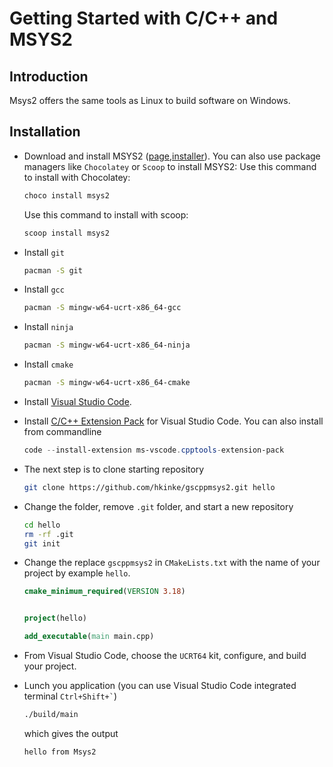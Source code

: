 # Getting Started with C/C++ and MSYS2

## Introduction

Msys2 offers the same tools as Linux to build software on Windows.

## Installation

- Download and install MSYS2 ([page](https://www.msys2.org/),[installer](https://github.com/msys2/msys2-installer/releases/download/2023-07-18/msys2-x86_64-20230718.exe)). You can also use package managers like `Chocolatey` or `Scoop` to install MSYS2:
    Use this command to install with Chocolatey:

    ```ps1
    choco install msys2
    ```

    Use this command to install with scoop:

    ```ps1
    scoop install msys2
    ```
- Install `git`

    ```bash
    pacman -S git
    ```

- Install `gcc`

    ```bash
    pacman -S mingw-w64-ucrt-x86_64-gcc
    ```

- Install `ninja`

    ```bash
    pacman -S mingw-w64-ucrt-x86_64-ninja 
    ```

- Install `cmake`

    ```bash
    pacman -S mingw-w64-ucrt-x86_64-cmake
    ```

- Install [Visual Studio Code](https://code.visualstudio.com/Download).
- Install [C/C++ Extension Pack](https://marketplace.visualstudio.com/items?itemName=ms-vscode.cmake-tools) for Visual Studio Code. You can also install from commandline

    ```ps1
    code --install-extension ms-vscode.cpptools-extension-pack
    ```

- The next step is to clone starting repository

    ```bash
    git clone https://github.com/hkinke/gscppmsys2.git hello
    ```

- Change the folder, remove `.git` folder, and start a new repository

    ```bash
    cd hello
    rm -rf .git
    git init
    ```

- Change the replace `gscppmsys2` in `CMakeLists.txt` with the name of your project by example `hello`.

    ```cmake
    cmake_minimum_required(VERSION 3.18)


    project(hello)

    add_executable(main main.cpp)
    ```

- From Visual Studio Code, choose the `UCRT64` kit, configure, and build your project.
- Lunch you application (you can use Visual Studio Code integrated terminal `` Ctrl+Shift+` ``)

    ```bash
    ./build/main
    ```

    which gives the output

    ```plain
    hello from Msys2
    ```
